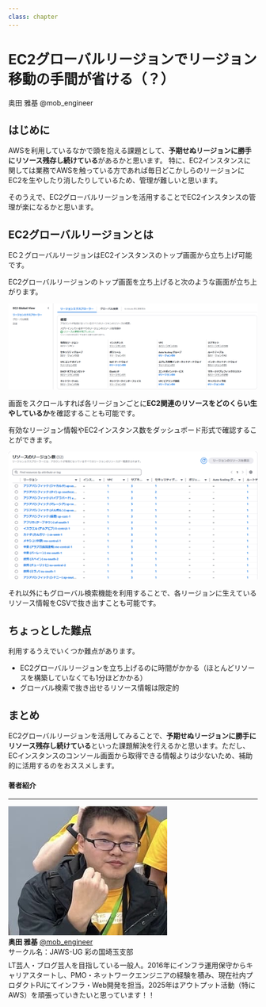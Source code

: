 ```yaml
---
class: chapter
---
```


# EC2グローバルリージョンでリージョン移動の手間が省ける（？）

<div class="flush-right">
奥田 雅基 @mob_engineer
</div>

## はじめに

AWSを利用しているなかで頭を抱える課題として、**予期せぬリージョンに勝手にリソース残存し続けている**があるかと思います。
特に、EC2インスタンスに関しては業務でAWSを触っている方であれば毎日どこかしらのリージョンにEC2を生やしたり消したりしているため、管理が難しいと思います。

そのうえで、EC2グローバルリージョンを活用することでEC2インスタンスの管理が楽になるかと思います。

## EC2グローバルリージョンとは

EC２グローバルリージョンはEC2インスタンスのトップ画面から立ち上げ可能です。

EC2グローバルリージョンのトップ画面を立ち上げると次のような画面が立ち上がります。

<img src="images/chap-mob_engineer-aws-resilience-hub/snapshot004.png">

画面をスクロールすれば各リージョンごとに**EC2関連のリソースをどのくらい生やしているか**を確認することも可能です。

有効なリージョン情報やEC2インスタンス数をダッシュボード形式で確認することができます。


<img src="images/chap-mob_engineer-aws-resilience-hub/snapshot005.png">

それ以外にもグローバル検索機能を利用することで、各リージョンに生えているリソース情報をCSVで抜き出すことも可能です。

## ちょっとした難点

利用するうえでいくつか難点があります。

- EC2グローバルリージョンを立ち上げるのに時間がかかる（ほとんどリソースを構築していなくても1分ほどかかる）
- グローバル検索で抜き出せるリソース情報は限定的

## まとめ

EC2グローバルリージョンを活用してみることで、**予期せぬリージョンに勝手にリソース残存し続けている**といった課題解決を行えるかと思います。ただし、ECインスタンスのコンソール画面から取得できる情報よりは少ないため、補助的に活用するのをおススメします。

#### 著者紹介

---

<div class="author-profile">
    <img src="images/mobengineer.png">
    <div>
        <div>
            <b>奥田 雅基</b>
            <a href="https://x.com/mob_engineer">@mob_engineer</a>
        </div>
        <div>
            サークル名：JAWS-UG 彩の国埼玉支部
        </div>
    </div>
</div>
<p style="margin-top: 0.5em; margin-bottom: 2em;">
LT芸人・ブログ芸人を目指している一般人。2016年にインフラ運用保守からキャリアスタートし、PMO・ネットワークエンジニアの経験を積み、現在社内プロダクトPJにてインフラ・Web開発を担当。2025年はアウトプット活動（特にAWS）を頑張っていきたいと思っています！！
</p>